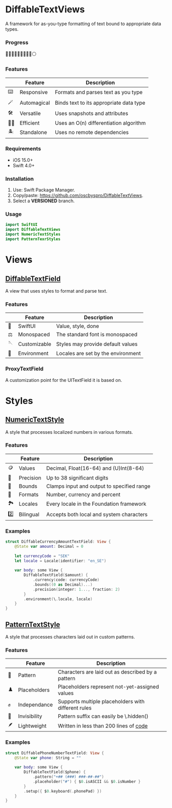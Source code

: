 # DiffableTextViews

A framework for as-you-type formatting of text bound to appropriate data types.

### Progress

🔵🔵🔵🔵🔵🔵🔵🔵🔵⚪️

### Features

|   | Feature | Description |
|---|---------|-------------|
| :keyboard: | Responsive | Formats and parses text as you type |
| :magic_wand: | Automagical | Binds text to its appropriate data type |
| :hammer_and_wrench: | Versatile | Uses snapshots and attributes |
| :running_man: | Efficient | Uses an O(n) differentiation algorithm |
| :desert_island: | Standalone | Uses no remote dependencies |

### Requirements

- iOS 15.0+
- Swift 4.0+

### Installation

1. Use: Swift Package Manager.
2. Copy/paste: https://github.com/oscbyspro/DiffableTextViews.
3. Select a **VERSIONED** branch.

### Usage

```swift
import SwiftUI
import DiffableTextViews
import NumericTextStyles
import PatternTexrStyles
```

# Views

## [DiffableTextField](../main/Documentation/DiffableTextField.md)

A view that uses styles to format and parse text.

### Features

|   | Feature | Description |
|---|---------|-------------|
| :iphone: | SwiftUI | Value, style, done |
| :balance_scale: | Monospaced | The standard font is monospaced |
| :sewing_needle: | Customizable | Styles may provide default values |
| :evergreen_tree: | Environment | Locales are set by the environment |

### ProxyTextField

A customization point for the UITextField it is based on.

# Styles

## [NumericTextStyle](../main/Documentation/NumericTextStyle.md)

A style that processes localized numbers in various formats.

### Features

|   | Feature | Description |
|---|---------|-------------|
| :coin: | Values | Decimal, Float(16-64) and (U)Int(8-64) |
| :bow_and_arrow: | Precision | Up to 38 significant digits |
| :bricks: | Bounds | Clamps input and output to specified range |
| :art: | Formats | Number, currency and percent |
| :national_park: | Locales | Every locale in the Foundation framework |
| :two: | Bilingual | Accepts both local and system characters |

### Examples

```swift
struct DiffableCurrencyAmountTextField: View {
    @State var amount: Decimal = 0
    
    let currencyCode = "SEK"
    let locale = Locale(identifier: "en_SE")
    
    var body: some View {
        DiffableTextField($amount) {
            .currency(code: currencyCode)
            .bounds((0 as Decimal)...)
            .precision(integer: 1..., fraction: 2)
        }
        .environment(\.locale, locale)
    }
}
```

## [PatternTextStyle](../main/Documentation/PatternTextStyle.md)

A style that processes characters laid out in custom patterns.

### Features

|   | Feature | Description |
|---|---------|-------------|
| :checkered_flag: | Pattern | Characters are laid out as described by a pattern | 
| :chess_pawn: | Placeholders | Placeholders represent not-yet-assigned values |
| :fist_raised: | Independance | Supports multiple placeholders with different rules |
| :ghost: | Invisibility | Pattern suffix can easily be \\.hidden() |
| :feather: | Lightweight | Written in less than 200 lines of [code](../main/Sources/PatternTextStyles/PatternTextStyle.swift) |


### Examples

```swift
struct DiffablePhoneNumberTextField: View {
    @State var phone: String = ""
    
    var body: some View {
        DiffableTextField($phone) {
            .pattern("+## (###) ###-##-##")
            .placeholder("#") { $0.isASCII && $0.isNumber }
        }
        .setup({ $0.keyboard(.phonePad) })
    }
}
```
